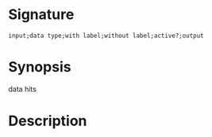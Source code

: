 # Signature
```vikid-signature
input;data type;with label;without label;active?;output
```

# Synopsis
data hits

# Description
